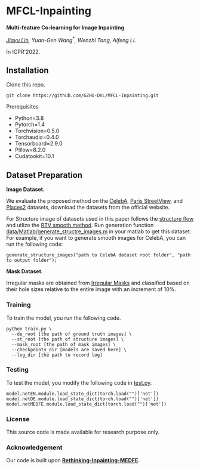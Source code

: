 # MFCL-Inpainting

**Multi-feature Co-learning for Image Inpainting**

*<a href="mailto:linjy@e.gzhu.edu.cn">Jiayu Lin</a>, Yuan-Gen Wang<sup>\*</sup>, Wenzhi Tang, Aifeng Li*.

In ICPR'2022.

## Installation

Clone this repo.

```
git clone https://github.com/GZHU-DVL/MFCL-Inpainting.git
```

Prerequisites

- Python=3.8
- Pytorch=1.4
- Torchvision=0.5.0
- Torchaudio=0.4.0
- Tensorboard=2.9.0
- Pillow=8.2.0
- Cudatookit=10.1

## Dataset Preparation

**Image Dataset.**

We evaluate the proposed method on the [CelebA](http://mmlab.ie.cuhk.edu.hk/projects/CelebA.html), [Paris StreetView](https://github.com/pathak22/context-encoder), and [Places2](http://places2.csail.mit.edu/) datasets, download the datasets from the official website.

For Structure image of datasets used in this paper follows the [structure flow](https://github.com/RenYurui/StructureFlow) and utlize the [RTV smooth method](http://www.cse.cuhk.edu.hk/~leojia/projects/texturesep/). Run generation function [data/Matlab/generate_structre_images.m](https://github.com/GZHU-DVL/MFCL-Inpainting/blob/main/data/Matlab/generate_structure_images.m) in your matlab to get this dataset. For example, if you want to generate smooth images for CelebA, you can run the following code:

```
generate_structure_images("path to CelebA dataset root folder", "path to output folder");
```

**Mask Dataset.** 

Irregular masks are obtained from [Irregular Masks](https://nv-adlr.github.io/publication/partialconv-inpainting) and classified based on their hole sizes relative to the entire image with an increment of 10%.

### Training

To train the model, you run the following code.

```
python train.py \
  --de_root [the path of ground truth images] \
  --st_root [the path of structure images] \
  --mask_root [the path of mask images] \
  --checkpoints_dir [models are saved here] \
  --log_dir [the path to record log]
```

### Testing

To test the model, you modify the following code in [test.py](https://github.com/GZHU-DVL/MFCL-Inpainting/blob/main/test.py).

```
model.netEN.module.load_state_dict(torch.load("")['net'])
model.netDE.module.load_state_dict(torch.load("")['net'])
model.netMEDFE.module.load_state_dict(torch.load("")['net'])
```

### License

This source code is made available for research purpose only.

### Acknowledgement

Our code is built upon [**Rethinking-Inpainting-MEDFE**](https://github.com/KumapowerLIU/Rethinking-Inpainting-MEDFE).
